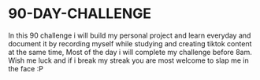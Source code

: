 # 90-DAY-CHALLENGE
In this 90 challenge i will build my personal project and learn everyday and document it by recording myself while studying and creating tiktok content at the same time, Most of the day i will complete my challenge before 8am. Wish me luck and if i break my streak you are most welcome to slap me in the face :P
